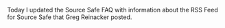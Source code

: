
Today I updated the Source Safe FAQ with information about the RSS Feed for Source Safe that Greg Reinacker posted.
